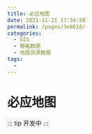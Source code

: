 ```yaml
---
title: 必应地图
date: 2021-11-21 17:34:58
permalink: /pages/3e8610/
categories:
  - GIS
  - 栅格数据
  - 地图资源数据
tags:
  - 
---
```

# 必应地图

::: tip
开发中
:::

